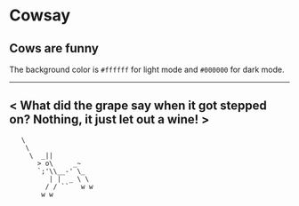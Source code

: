 # Cowsay 
## Cows are funny
The background color is `#ffffff` for light mode and `#000000` for dark mode.

 _________________________________________________________________________________
 < What did the grape say when it got stepped on? Nothing, it just let out a wine! >
 ---------------------------------------------------------------------------------
       \
        \
         \  _||
           > o\     _~
           `;'\\__-' \_
              | |  _ \ \
             / / ``   w w
            w w